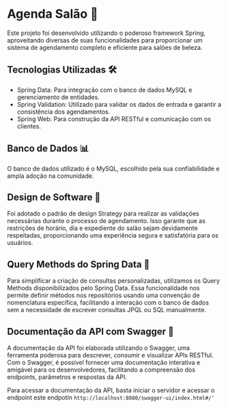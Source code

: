 # Agenda Salão 🌟

Este projeto foi desenvolvido utilizando o poderoso framework Spring, aproveitando diversas de suas funcionalidades para proporcionar um sistema de agendamento completo e eficiente para salões de beleza.

## Tecnologias Utilizadas 🛠️
- Spring Data: Para integração com o banco de dados MySQL e gerenciamento de entidades.
- Spring Validation: Utilizado para validar os dados de entrada e garantir a consistência dos agendamentos.
- Spring Web: Para construção da API RESTful e comunicação com os clientes.

## Banco de Dados 📊
O banco de dados utilizado é o MySQL, escolhido pela sua confiabilidade e ampla adoção na comunidade.

## Design de Software 🎨
Foi adotado o padrão de design Strategy para realizar as validações necessárias durante o processo de agendamento. Isso garante que as restrições de horário, dia e expediente do salão sejam devidamente respeitadas, proporcionando uma experiência segura e satisfatória para os usuários.

## Query Methods do Spring Data 📝
Para simplificar a criação de consultas personalizadas, utilizamos os Query Methods disponibilizados pelo Spring Data. Essa funcionalidade nos permite definir métodos nos repositórios usando uma convenção de nomenclatura específica, facilitando a interação com o banco de dados sem a necessidade de escrever consultas JPQL ou SQL manualmente.

## Documentação da API com Swagger 📑

A documentação da API foi elaborada utilizando o Swagger, uma ferramenta poderosa para descrever, consumir e visualizar APIs RESTful. Com o Swagger, é possível fornecer uma documentação interativa e amigável para os desenvolvedores, facilitando a compreensão dos endpoints, parâmetros e respostas da API.

Para acessar a documentação da API, basta iniciar o servidor e acessar o endpoint este endpotin ```http://localhost:8080/swagger-ui/index.html#/'```



